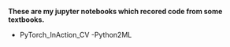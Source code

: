 **These are my jupyter notebooks which recored code from some textbooks.**
- PyTorch_InAction_CV
-Python2ML
